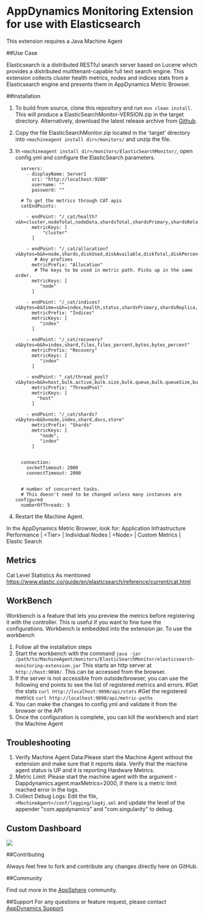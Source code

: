 # AppDynamics Monitoring Extension for use with Elasticsearch

This extension requires a Java Machine Agent

##Use Case

Elasticsearch is a distributed RESTful search server based on Lucene which provides a distributed multitenant-capable full text search engine.
This extension collects cluster health metrics, nodes and indices stats from a Elasticsearch engine and presents them in AppDynamics Metric Browser.


##Installation

1. To build from source, clone this repository and run `mvn clean install`. This will produce a ElasticSearchMonitor-VERSION.zip in the target directory. Alternatively, download the latest release archive from [Github](https://github.com/Appdynamics/elasticsearch-monitoring-extension/releases).
2. Copy the file ElasticSearchMonitor.zip located in the 'target' directory into `<machineagent install dir>/monitors/` and unzip the file.
3. In `<machineagent install dir>/monitors/ElasticSearchMonitor/`, open config.yml and configure the ElasticSearch parameters.

   ```
     servers:
       - displayName: Server1
         uri: "http://localhost:9200"
         username: ""
         password: ""     
         
     # To get the metrics through CAT apis
     catEndPoints:
     
       - endPoint: "/_cat/health?v&h=cluster,nodeTotal,nodeData,shardsTotal,shardsPrimary,shardsRelocating,shardsInitializing,shardsUnassigned,pendingTasks"
         metricKeys: [
             "cluster"
         ]
              
       - endPoint: "/_cat/allocation?v&bytes=b&h=node,shards,diskUsed,diskAvailable,diskTotal,diskPercent"
          # Any prefixes
         metricPrefix: "Allocation"
          # The keys to be used in metric path. Picks up in the same order.
         metricKeys: [
            "node"
         ]
 
       - endPoint: "/_cat/indices?v&bytes=b&time=s&h=index,health,status,shardsPrimary,shardsReplica,docsCount,docsDeleted,storeSize,pri.store.size,searchQueryTime,searchQueryTotal,searchQueryCurrent,searchFetchTotal,searchFetchTime,searchFetchCurrent,indexingIndexTotal,indexingIndexTime"
         metricPrefix: "Indices"
         metricKeys: [
            "index"
         ]
 
       - endPoint: "/_cat/recovery?v&bytes=b&h=index,shard,files,files_percent,bytes,bytes_percent"
         metricPrefix: "Recovery"
         metricKeys: [
            "index"
         ]
 
       - endPoint: "_cat/thread_pool?v&bytes=b&h=host,bulk.active,bulk.size,bulk.queue,bulk.queueSize,bulk.rejected,bulk.largest,bulk.completed,bulk.min,bulk.max"
         metricPrefix: "ThreadPool"
         metricKeys: [
           "host"
         ]
 
       - endPoint: "/_cat/shards?v&bytes=b&h=node,index,shard,docs,store"
         metricPrefix: "Shards"
         metricKeys: [
            "node",
            "index"
         ]
     
     
     connection:
       socketTimeout: 2000
       connectTimeout: 2000
     
     
     # number of concurrent tasks.
     # This doesn't need to be changed unless many instances are configured
     numberOfThreads: 5
   ```
5. Restart the Machine Agent.

In the AppDynamics Metric Browser, look for: Application Infrastructure Performance  | \<Tier\> | Individual Nodes | \<Node\> | Custom Metrics | Elastic Search


## Metrics

Cat Level Statistics
As mentioned https://www.elastic.co/guide/en/elasticsearch/reference/current/cat.html

## WorkBench
Workbench is a feature that lets you preview the metrics before registering it with the controller. This is useful if you want to fine tune the configurations. Workbench is embedded into the extension jar.
To use the workbench

1. Follow all the installation steps
2. Start the workbench with the command
`java -jar /path/to/MachineAgent/monitors/ElasticSearchMonitor/elasticsearch-monitoring-extension.jar`
This starts an http server at `http://host:9090/`. This can be accessed from the browser.
3. If the server is not accessible from outside/browser, you can use the following end points to see the list of registered metrics and errors.
#Get the stats
`curl http://localhost:9090/api/stats`
#Get the registered metrics
`curl http://localhost:9090/api/metric-paths`
4. You can make the changes to config.yml and validate it from the browser or the API
5. Once the configuration is complete, you can kill the workbench and start the Machine Agent

## Troubleshooting 
1. Verify Machine Agent Data:Please start the Machine Agent without the extension and make sure that it reports data. Verify that the machine agent status is UP and it is reporting Hardware Metrics.
2. Metric Limit: Please start the machine agent with the argument -Dappdynamics.agent.maxMetrics=2000, if there is a metric limit reached error in the logs.
3. Collect Debug Logs: Edit the file, `<MachineAgent>/conf/logging/log4j.xml` and update the level of the appender "com.appdynamics" and "com.singularity" to debug.

## Custom Dashboard
![](https://raw.github.com/Appdynamics/elasticsearch-monitoring-extension/master/Dashboard.png)

##Contributing

Always feel free to fork and contribute any changes directly here on GitHub.

##Community

Find out more in the [AppSphere](https://www.appdynamics.com/community/exchange/extension/elasticsearch-monitoring-extension/) community.

##Support
For any questions or feature request, please contact [AppDynamics Support](mailto:help@appdynamics.com).


